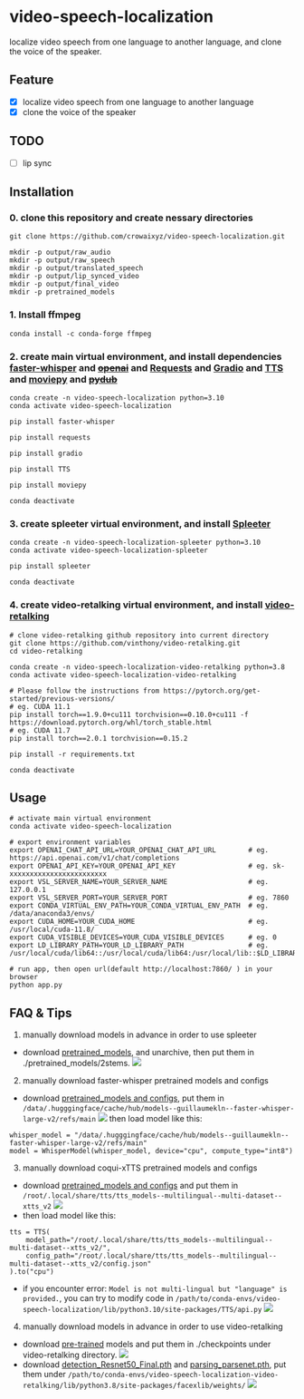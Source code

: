 # video-speech-localization
localize video speech from one language to another language, and clone the voice of the speaker.

## Feature
- [x] localize video speech from one language to another language
- [x] clone the voice of the speaker

## TODO
- [ ] lip sync

## Installation
### 0. clone this repository and create nessary directories
```
git clone https://github.com/crowaixyz/video-speech-localization.git

mkdir -p output/raw_audio
mkdir -p output/raw_speech
mkdir -p output/translated_speech
mkdir -p output/lip_synced_video
mkdir -p output/final_video
mkdir -p pretrained_models
```

### 1. Install ffmpeg
```
conda install -c conda-forge ffmpeg
``` 

### 2. create main virtual environment, and install dependencies [faster-whisper](https://github.com/guillaumekln/faster-whisper) and ~~[openai](https://platform.openai.com/docs/introduction)~~ and [Requests](https://requests.readthedocs.io/en/latest/) and [Gradio](https://www.gradio.app/) and [TTS](https://github.com/coqui-ai/TTS) and [moviepy](https://github.com/Zulko/moviepy) and ~~[pydub](https://github.com/jiaaro/pydub)~~
```
conda create -n video-speech-localization python=3.10
conda activate video-speech-localization

pip install faster-whisper

pip install requests

pip install gradio

pip install TTS

pip install moviepy

conda deactivate
```


### 3. create spleeter virtual environment, and install [Spleeter](https://github.com/deezer/spleeter)
```
conda create -n video-speech-localization-spleeter python=3.10
conda activate video-speech-localization-spleeter

pip install spleeter

conda deactivate
```

### 4. create video-retalking virtual environment, and install [video-retalking](https://github.com/OpenTalker/video-retalking)
```
# clone video-retalking github repository into current directory
git clone https://github.com/vinthony/video-retalking.git
cd video-retalking

conda create -n video-speech-localization-video-retalking python=3.8
conda activate video-speech-localization-video-retalking

# Please follow the instructions from https://pytorch.org/get-started/previous-versions/
# eg. CUDA 11.1
pip install torch==1.9.0+cu111 torchvision==0.10.0+cu111 -f https://download.pytorch.org/whl/torch_stable.html
# eg. CUDA 11.7
pip install torch==2.0.1 torchvision==0.15.2

pip install -r requirements.txt

conda deactivate
```

## Usage
```
# activate main virtual environment
conda activate video-speech-localization

# export environment variables
export OPENAI_CHAT_API_URL=YOUR_OPENAI_CHAT_API_URL        # eg. https://api.openai.com/v1/chat/completions
export OPENAI_API_KEY=YOUR_OPENAI_API_KEY                  # eg. sk-xxxxxxxxxxxxxxxxxxxxxxxx
export VSL_SERVER_NAME=YOUR_SERVER_NAME                    # eg. 127.0.0.1
export VSL_SERVER_PORT=YOUR_SERVER_PORT                    # eg. 7860
export CONDA_VIRTUAL_ENV_PATH=YOUR_CONDA_VIRTUAL_ENV_PATH  # eg. /data/anaconda3/envs/
export CUDA_HOME=YOUR_CUDA_HOME                            # eg. /usr/local/cuda-11.8/
export CUDA_VISIBLE_DEVICES=YOUR_CUDA_VISIBLE_DEVICES      # eg. 0
export LD_LIBRARY_PATH=YOUR_LD_LIBRARY_PATH                # eg. /usr/local/cuda/lib64::/usr/local/cuda/lib64:/usr/local/lib::$LD_LIBRARY_PATH

# run app, then open url(default http://localhost:7860/ ) in your browser
python app.py
```

## FAQ & Tips
1. manually download models in advance in order to use spleeter
- download [pretrained_models](https://github.com/deezer/spleeter/releases/download/v1.4.0/2stems.tar.gz), and unarchive, then put them in ./pretrained_models/2stems.
![](https://futurelog-1251943639.cos.accelerate.myqcloud.com/img/202311231205340.png)


2. manually download faster-whisper pretrained models and configs
- download [pretrained_models and configs](https://huggingface.co/guillaumekln/faster-whisper-large-v2/tree/main), put them in `/data/.hugggingface/cache/hub/models--guillaumekln--faster-whisper-large-v2/refs/main`
![](https://futurelog-1251943639.cos.accelerate.myqcloud.com/img/202311231202276.png)
then load model like this:
```
whisper_model = "/data/.hugggingface/cache/hub/models--guillaumekln--faster-whisper-large-v2/refs/main"
model = WhisperModel(whisper_model, device="cpu", compute_type="int8")
```

3. manually download coqui-xTTS pretrained models and configs
- download [pretrained_models and configs](https://huggingface.co/coqui/XTTS-v2/tree/main) and put them in `/root/.local/share/tts/tts_models--multilingual--multi-dataset--xtts_v2`
![](https://futurelog-1251943639.cos.accelerate.myqcloud.com/img/202311231203076.png)
- then load model like this:
```
tts = TTS(
    model_path="/root/.local/share/tts/tts_models--multilingual--multi-dataset--xtts_v2/",
    config_path="/root/.local/share/tts/tts_models--multilingual--multi-dataset--xtts_v2/config.json"
).to("cpu")
```
- if you encounter error: `Model is not multi-lingual but "language" is provided.`, you can try to modify code in `/path/to/conda-envs/video-speech-localization/lib/python3.10/site-packages/TTS/api.py`
![](https://futurelog-1251943639.cos.accelerate.myqcloud.com/img/202311231623699.png)

4. manually download models in advance in order to use video-retalking
- download  [pre-trained](https://drive.google.com/drive/folders/18rhjMpxK8LVVxf7PI6XwOidt8Vouv_H0) models and put them in ./checkpoints under video-retalking directory. 
![](https://futurelog-1251943639.cos.accelerate.myqcloud.com/img/202311231206734.png)
- download [detection_Resnet50_Final.pth](https://github.com/xinntao/facexlib/releases/download/v0.1.0/detection_Resnet50_Final.pth) and [parsing_parsenet.pth](https://github.com/xinntao/facexlib/releases/download/v0.2.2/parsing_parsenet.pth), put them under `/path/to/conda-envs/video-speech-localization-video-retalking/lib/python3.8/site-packages/facexlib/weights/`
![](https://futurelog-1251943639.cos.accelerate.myqcloud.com/img/202311231206206.png)